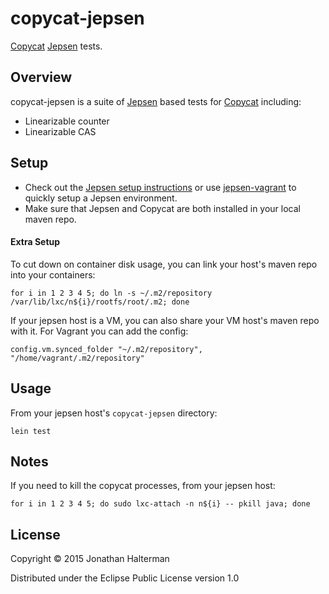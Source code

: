 # copycat-jepsen

[Copycat][copycat] [Jepsen][jepsen] tests.

## Overview

copycat-jepsen is a suite of [Jepsen][jepsen] based tests for [Copycat][copycat] including:

* Linearizable counter
* Linearizable CAS

## Setup

* Check out the [Jepsen setup instructions](https://github.com/aphyr/jepsen/tree/master/jepsen) or use [jepsen-vagrant](https://github.com/abailly/jepsen-vagrant) to quickly setup a Jepsen environment.
* Make sure that Jepsen and Copycat are both installed in your local maven repo.

#### Extra Setup

To cut down on container disk usage, you can link your host's maven repo into your containers:

```
for i in 1 2 3 4 5; do ln -s ~/.m2/repository /var/lib/lxc/n${i}/rootfs/root/.m2; done
```

If your jepsen host is a VM, you can also share your VM host's maven repo with it. For Vagrant you can add the config:

```
config.vm.synced_folder "~/.m2/repository", "/home/vagrant/.m2/repository"
```

## Usage

From your jepsen host's `copycat-jepsen` directory:

```
lein test
```

## Notes

If you need to kill the copycat processes, from your jepsen host:

`for i in 1 2 3 4 5; do sudo lxc-attach -n n${i} -- pkill java; done`

## License

Copyright © 2015 Jonathan Halterman

Distributed under the Eclipse Public License version 1.0

[copycat]: https://github.com/kuujo/copycat
[jepsen]: https://github.com/aphyr/jepsen